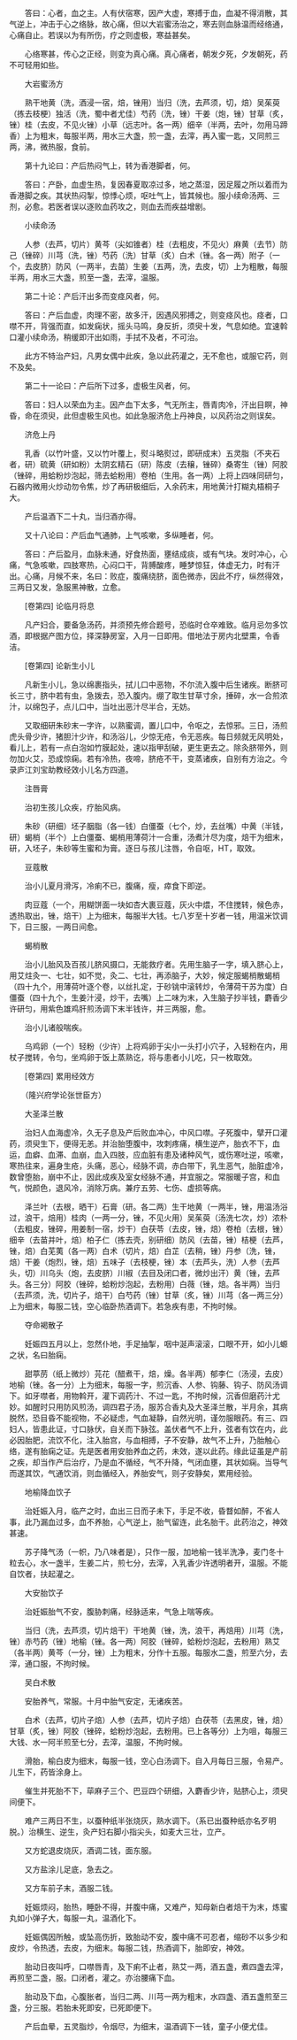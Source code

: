 <!-- { "loadSidebar": true } -->
　　答曰：心者，血之主。人有伏宿寒，因产大虚，寒搏于血，血凝不得消散，其气逆上，冲击于心之络脉，故心痛，但以大岩蜜汤治之，寒去则血脉温而经络通，心痛自止。若误以为有所伤，疗之则虚极，寒益甚矣。

　　心络寒甚，传心之正经，则变为真心痛。真心痛者，朝发夕死，夕发朝死，药不可轻用如些。

　　大岩蜜汤方

　　熟干地黄（洗，酒浸一宿，焙，锉用）当归（洗，去芦须，切，焙）吴茱萸（拣去枝梗）独活（洗，蜀中者尤佳）芍药（洗，锉）干姜（炮，锉）甘草（炙，锉）桂（去皮，不见火锉）小草（远志叶。各一两）细辛（半两，去叶，勿用马蹄香）上为粗末，每服半两，用水三大盏，煎一盏，去滓，再入蜜一匙，又同煎三两，沸，微热服，食前。

　　第十九论曰：产后热闷气上，转为香港脚者，何。

　　答曰：产卧，血虚生热，复因春夏取凉过多，地之蒸湿，因足履之所以着而为香港脚之疾。其状热闷掣，惊悸心烦，呕吐气上，皆其候也。服小续命汤两、三剂，必愈。若医者误以逐败血药攻之，则血去而疾益增剧。

　　小续命汤

　　人参（去芦，切片）黄芩（尖如锥者）桂（去粗皮，不见火）麻黄（去节）防己（锉碎）川芎（洗，锉）芍药（洗）甘草（炙）白术（锉。各一两）附子（一个，去皮脐）防风（一两半，去苗）生姜（五两，洗，去皮，切）上为粗散，每服半两，用水三大盏，煎至一盏，去滓，温服。

　　第二十论：产后汗出多而变痉风者，何。

　　答曰：产后血虚，肉理不密，故多汗，因遇风邪搏之，则变痉风也。痉者，口噤不开，背强而直，如发痫状，摇头马鸣，身反折，须臾十发，气息如绝。宜速斡口灌小续命汤，稍缓即汗出如雨，手拭不及者，不可治。

　　此方不特治产妇，凡男女偶中此疾，急以此药灌之，无不愈也，或服它药，则不及矣。

　　第二十一论曰：产后所下过多，虚极生风者，何。

　　答曰：妇人以荣血为主。因产血下太多，气无所主，唇青肉冷，汗出目瞑，神昏，命在须臾，此但虚极生风也。如此急服济危上丹神良，以风药治之则误矣。

　　济危上丹

　　乳香（以竹叶盛，又以竹叶覆上，熨斗略熨过，即研成末）五灵脂（不夹石者，研）硫黄（研如粉）太阴玄精石（研）陈皮（去穣，锉碎）桑寄生（锉）阿胶（锉碎，用蛤粉炒泡起，筛去蛤粉用）卷柏（生用。各一两）上将上四味同研匀，石器内微用火炒动勿令焦，炒了再研极细后，入余药末，用地黄汁打糊丸梧桐子大。

　　产后温酒下二十丸，当归酒亦得。

　　又十八论曰：产后血气通肺，上气咳嗽，多纵睡者，何。

　　答曰：产后盈月，血脉未通，好食热面，壅结成痰，或有气块。发时冲心，心痛，气急咳嗽，四肢寒热，心闷口干，背膊酸疼，睡梦惊狂，体虚无力，时有汗出。心痛，月候不来，名曰：败症，腹痛绕脐，面色微赤，因此不疗，纵然得效，三两日又发，急服黑神散，立愈。

　　[卷第四] 论临月将息 

　　凡产妇合，要备急汤药，并须预先修合题号，恐临时仓卒难致。临月忌勿多饮酒，即根据产图方位，择深静房室，入月一日即用。借地法于房内北壁熏，令香洁。

　　[卷第四] 论新生小儿 

　　凡新生小儿，急以绵裹指头，拭儿口中恶物，不尔流入腹中后生诸疾。断脐可长三寸，脐中若有虫，急拨去，恐入腹内。绷了取生甘草寸余，捶碎，水一合煎浓汁，以绵包子，点儿口中，当吐出恶汁尽半合，无妨。

　　又取细研朱砂末一字许，以熟蜜调，置儿口中，令呕之，去惊邪。三日，汤煎虎头骨少许，猪胆汁少许，和汤浴儿，少惊无疮，令无恶疾。每日频就无风明处，看儿上，若有一点白泡如竹膜起处，速以指甲刮破，更生更去之。除灸脐带外，则勿加火艾，恐成惊痫。若有冷热，夜啼，脐疮不干，变蒸诸疾，自别有方治之。今录庐江刘宝助教经效小儿名方四道。

　　注唇膏

　　治初生孩儿众疾，疗胎风病。

　　朱砂（研细）坯子胭脂（各一钱）白僵蚕（七个，炒，去丝嘴）中黄（半钱，研）蝎梢（半个）上白僵蚕、蝎梢用薄荷汁一合重，汤煮汁尽为度，焙干为细末，研，入坯子，朱砂等生蜜和为膏。逐日与孩儿注唇，令自呕，HT，取效。

　　豆蔻散

　　治小儿夏月滑泻，冷痢不已，腹痛，瘦，瘁食下即逆。

　　肉豆蔻（一个，用糊饼面一块如杏大裹豆蔻，灰火中煨，不住搅转，候色赤，透热取出，锉，焙干）上为细末，每服半大钱。七八岁至十岁者一钱，用温米饮调下，日三服，一两日间愈。

　　蝎梢散

　　治小儿胎风及百孩儿脐风摄口，无能救疗者。先用生脑子一字，填入脐心上，用艾炷灸一、七壮，如不觉，灸二、七壮，再添脑子，大妙，候定服蝎梢散蝎梢（四十九个，用薄荷叶逐个卷，以丝扎定，于砂铫中滚转炒，令薄荷干苏为度）白僵蚕（四十九个，生姜汁浸，炒干，去嘴）上二味为末，入生脑子抄半钱，麝香少许研匀，用紫色雄鸡肝煎汤调下末半钱许，并三两服，愈。

　　治小儿诸般喘疾。

　　乌鸡卵（一个）轻粉（少许）上将鸡卵于尖小一头打小穴子，入轻粉在内，用杖子搅转，令匀，坐鸡卵于饭上蒸熟讫，将与患者小儿吃，只一枚取效。

　　[卷第四] 累用经效方 

　　（隆兴府学论张世臣方）

　　大圣泽兰散

　　治妇人血海虚冷，久无子息及产后败血冲心，中风口噤。子死腹中，擘开口灌药，须臾生下，便得无恙。并治胎堕腹中，攻刺疼痛，横生逆产，胎衣不下，血运，血癖、血滞、血崩，血入四肢，应血脏有患及诸种风气，或伤寒吐逆，咳嗽，寒热往来，遍身生疮，头痛，恶心，经脉不调，赤白带下，乳生恶气，胎脏虚冷，数曾堕胎，崩中不止，因此成疾及室女经脉不通，并宜服之。常服暖子宫，和血气，悦颜色，退风冷，消除万病。兼疗五劳、七伤、虚损等病。

　　泽兰叶（去根，晒干）石膏（研。各二两）生干地黄（一两半，锉，用温汤浴过，浪干，焙用）桂肉（一两一分，锉，不见火用）吴茱萸（汤洗七次，炒）浓朴（去粗皮，锉碎，用姜制一宿，炒干）白茯苓（去皮，锉，焙）卷柏（去根，锉）细辛（去苗并叶，焙）柏子仁（拣去壳，别研细）防风（去苗，锉）桔梗（去芦，锉，焙）白芜荑（各一两）白术（切片，焙）白芷（去稍，锉）丹参（洗，锉，焙）干姜（炮烈，锉，焙）五味子（去枝梗，锉）本（去芦头，洗）人参（去芦头，切）川乌头（炮，去皮脐）川椒（去目及闭口者，微炒出汗）黄（锉，去芦头。各三分）阿胶（锉碎，蛤粉炒泡起，去粉用）白薇（锉，焙。各半两）当归（去芦须，洗，切片子，焙干）白芍药（锉）甘草（炙，锉）川芎（各一两三分）上为细末，每服二钱，空心临卧热酒调下。若急疾有患，不拘时候。

　　夺命褐散子

　　妊娠四五月以上，忽然仆地，手足抽掣，咽中涎声滚滚，口眼不开，如小儿螈之状，名曰胎痫。

　　甜葶苈（纸上微炒）芫花（醋煮干，焙，燥。各半两）郁李仁（汤浸，去皮）地榆（锉。各一分）上为细末，每服一字，煎沉香、人参、钩藤、钩子、防风汤调下。如牙噤者，用物斡开，灌下调药汁、不过一匙，不拘时候，沉香但磨药汁尤妙。如醒时只用防风煎汤，调四君子汤，服苏合香丸及大圣泽兰散，半月余，其病脱然，恐目昏不能视物，不必疑虑，气血凝静，自然光明，谨勿服眼药。有三、四妇人，皆患此证，寸口脉伏，自关而下脉弦。盖伏者气不上升，弦者有饮在内，此必因胎肥，流饮不化，注入胎宫，与血相搏，子不安静，故气不上升，乃胎触心络，遂有胎痫之证。先是医者用安胎养血之药，未效，遂以此药。缘此证虽是产前之疾，却当作产后治疗，乃是血不循经，气不升降，气闭血壅，其状如痫。当导气而遂其饮，气通饮消，则血循经入，养胎安气，则子安静矣，累用经验。

　　地榆降血饮子

　　治妊娠入月，临产之时，血出三日而子未下，手足不收，昏瞀如醉，不省人事，此乃漏血过多，血不养胎，心气逆上，胎气留连，此名胎干。此药治之，神效甚速。

　　苏子降气汤（一帜，乃八味者是），只作一服，加地榆一钱半洗净，麦门冬十粒去心，水一盏半，生姜二片，煎七分，去滓，入乳香少许透明者开，温服。不能自饮者，扶起灌之。

　　大安胎饮子

　　治妊娠胎气不安，腹胁刺痛，经脉适来，气急上喘等疾。

　　当归（洗，去芦须，切片焙干）干地黄（锉，洗，浪干，再焙用）川芎（洗，锉）赤芍药（锉）地榆（锉。各一两）阿胶（锉碎，蛤粉炒泡起，去粉用）熟艾（各半两）黄芩（一分，锉）上为粗末，分作十五服。每服水二盏，煎至六分，去滓，通口服，不拘时候。

　　吴白术散

　　安胎养气，常服。十月中胎气安定，无诸疾苦。

　　白术（去芦，切片子焙）人参（去芦，切片子焙）白茯苓（去黑皮，锉，焙）甘草（炙，锉）阿胶（锉碎，蛤粉炒泡起，去粉用。已上各等分）上为咀，每服三大钱、水一阿半煎至七分，去滓，温服，不拘时候。

　　滑胎，榆白皮为细末，每服一钱，空心白汤调下。自入月每日三服，令易产。儿生下，药皆涂身上。

　　催生并死胎不下，荜麻子三个、巴豆四个研细，入麝香少许，贴脐心上，须臾间便下。

　　难产三两日不生，以蚕种纸半张烧灰，熟水调下。（系已出蚕种纸亦名歹明脱。）治横生、逆生，灸产妇右脚小指尖头，如麦大三壮，立产。

　　又方蛇退皮烧灰，酒调二钱，面东服。

　　又方盐涂儿足底，急去之。

　　又方车前子末，酒服二钱。

　　妊娠烦闷，胎热，睡卧不得，并腹中痛，又难产，知母新白者焙干为末，炼蜜丸如小弹子大，每服一丸，温酒化下。

　　妊娠偶因所触，或坠高伤折，致胎动不安，腹中痛不可忍者，缩砂不以多少和皮炒，令热透，去皮，为细末。每服二钱，热酒调下，胎即安，神效。

　　胎动日夜叫呼，口噤唇青，及下痢不止者，熟艾一两，酒五盏，煮四盏去滓，再煎至二盏，服。口闭者，灌之。亦治腰痛下血。

　　胎动及下血，心腹胀者，当归二两、川芎一两为粗末，水四盏、酒五盏煎至三盏，分三服。若胎未死即安，已死即便下。

　　产后血晕，五灵脂炒，令烟尽，为细末，温酒调下一钱，童子小便尤佳。

